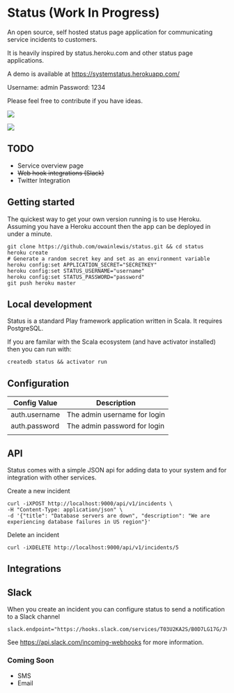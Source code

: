 # Status (Work In Progress)

An open source, self hosted status page application for communicating service incidents to customers.

It is heavily inspired by status.heroku.com and other status page applications.

A demo is available at https://systemstatus.herokuapp.com/

Username: admin
Password: 1234

Please feel free to contribute if you have ideas.

![](https://raw.githubusercontent.com/owainlewis/status/master/public/images/previewa.png)

![](https://raw.githubusercontent.com/owainlewis/status/master/public/images/previewb.png)

## TODO

+ Service overview page
+ ~~Web hook integrations (Slack)~~
+ Twitter Integration

## Getting started

The quickest way to get your own version running is to use Heroku. Assuming you have a Heroku account then the app can be deployed in under a minute.

```
git clone https://github.com/owainlewis/status.git && cd status
heroku create 
# Generate a random secret key and set as an environment variable
heroku config:set APPLICATION_SECRET="SECRETKEY"
heroku config:set STATUS_USERNAME="username"
heroku config:set STATUS_PASSWORD="password"
git push heroku master
```

## Local development

Status is a standard Play framework application written in Scala. It requires PostgreSQL. 

If you are familar with the Scala ecosystem (and have activator installed) then you can run with:

```
createdb status && activator run 
```

## Configuration

| Config Value  | Description                  |
|---------------|------------------------------|
| auth.username | The admin username for login |
| auth.password | The admin password for login |
|               |                              |

## API

Status comes with a simple JSON api for adding data to your system and for integration with other services.

Create a new incident

```
curl -iXPOST http://localhost:9000/api/v1/incidents \
-H "Content-Type: application/json" \
-d '{"title": "Database servers are down", "description": "We are experiencing database failures in US region"}'
```

Delete an incident

```
curl -iXDELETE http://localhost:9000/api/v1/incidents/5
```

## Integrations

## Slack

When you create an incident you can configure status to send a notification to a Slack channel

```
slack.endpoint="https://hooks.slack.com/services/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"
```

See https://api.slack.com/incoming-webhooks for more information.

### Coming Soon 

+ SMS
+ Email





